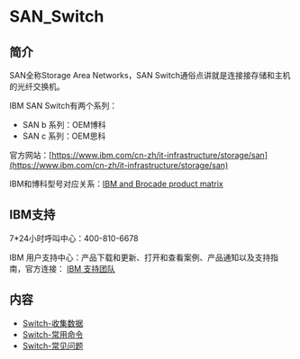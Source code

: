 # SAN_Switch

## 简介

SAN全称Storage Area Networks，SAN Switch通俗点讲就是连接接存储和主机的光纤交换机。

IBM SAN Switch有两个系列：
- SAN b 系列：OEM博科
- SAN c 系列：OEM思科

官方网站：[https://www.ibm.com/cn-zh/it-infrastructure/storage/san](https://www.ibm.com/cn-zh/it-infrastructure/storage/san)

IBM和博科型号对应关系：[IBM and Brocade product matrix](https://www.ibm.com/docs/en/storage-networking?topic=HW29A/san24b6.doc/ibm_brocade.htm)

## IBM支持
7\*24小时呼叫中心：400-810-6678

IBM 用户支持中心：产品下载和更新、打开和查看案例、产品通知以及支持指南，官方连接：
[IBM 支持团队](https://www.ibm.com/mysupport/s/?language=zh_CN)

## 内容
- [Switch-收集数据](https://gitbook.big1000.com/03-IBM_Storage_System/09-SAN_Switch/01-Switch-%E6%94%B6%E9%9B%86%E6%95%B0%E6%8D%AE.html)
- [Switch-常用命令](https://gitbook.big1000.com/03-IBM_Storage_System/09-SAN_Switch/02-Switch-%E5%B8%B8%E7%94%A8%E5%91%BD%E4%BB%A4.html)
- [Switch-常见问题](https://gitbook.big1000.com/03-IBM_Storage_System/09-SAN_Switch/03-Switch-%E5%B8%B8%E8%A7%81%E9%97%AE%E9%A2%98.html)
